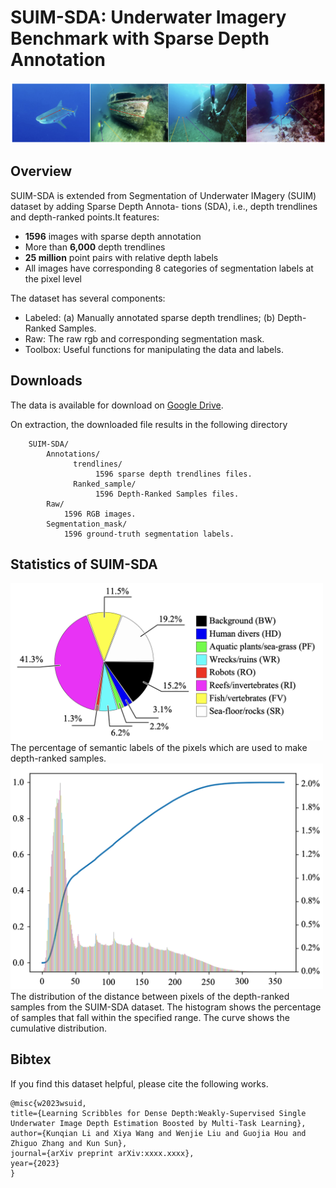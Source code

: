 # SUIM-SDA: Underwater Imagery Benchmark with Sparse Depth Annotation
    
 ![image](https://github.com/Wangxy97/SUIM-SDA_Dataset/blob/main/images/sample.png)

## Overview
  SUIM-SDA is extended from Segmentation of Underwater IMagery (SUIM) dataset by adding Sparse Depth Annota- tions (SDA), i.e., 
  depth trendlines and depth-ranked points.It features:
 
- **1596** images with sparse depth annotation 
- More than **6,000** depth trendlines
- **25 million** point pairs with relative depth labels
- All images have corresponding 8 categories of segmentation labels at the pixel level

The dataset has several components:

- Labeled: (a) Manually annotated sparse depth trendlines;  (b) Depth-Ranked Samples.
- Raw: The raw rgb and corresponding segmentation mask.
- Toolbox: Useful functions for manipulating the data and labels.

## Downloads
The data is available for download on [Google Drive](https://drive.google.com/file/********).  

On extraction, the downloaded file results in the following directory

        SUIM-SDA/
            Annotations/
                  trendlines/
                       1596 sparse depth trendlines files.
                  Ranked_sample/
                       1596 Depth-Ranked Samples files.
            Raw/
                1596 RGB images.
            Segmentation_mask/
                1596 ground-truth segmentation labels.

## Statistics of SUIM-SDA
 <img src="./images/semantic.png" width="500" alt="">
 The percentage of semantic labels of the pixels which are used to make depth-ranked samples.
 
 <img src="./images/Distance.png" width="500" alt="">
 The distribution of the distance between pixels of the depth-ranked samples from the SUIM-SDA dataset. 
 The histogram shows the percentage of samples that fall within the specified range. 
 The curve shows the cumulative distribution.


## Bibtex
If you find this dataset helpful, please cite the following works.

    @misc{w2023wsuid,
    title={Learning Scribbles for Dense Depth:Weakly-Supervised Single Underwater Image Depth Estimation Boosted by Multi-Task Learning},
    author={Kunqian Li and Xiya Wang and Wenjie Liu and Guojia Hou and Zhiguo Zhang and Kun Sun},
    journal={arXiv preprint arXiv:xxxx.xxxx},
    year={2023}
    }
